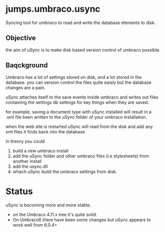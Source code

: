 jumps.umbraco.usync
===================

Syncing tool for umbraco to read and write the database elements to disk.

Objective
---------
the aim of uSync is to make disk based version control of umbraco possible. 

Baqckground
-----------
Umbraco has a lot of settings stored on disk, and a lot stored in the database. you can version control the
files quite eaisly but the database changes are a pain. 

uSync attaches itself to the save events inside umbraco and writes out files containing the settings db settings
for key things when they are saved. 

for example, saving a document type with uSync installed will result in a .xml file been written to the uSync folder
of your umbraco installation. 

when the web site is restarted uSync will read from the disk and add any xml files it finds back into the database

in theory you could 

1. build a new umbraco install
3. add the uSync folder and other umbraco files (i.e stylesheets) from another install
2. add the usync.dll
4. whach uSync build the umbraco settings from disk. 

Status
======
uSync is becoming more and more stable. 

* on the Umbraco 4.11.x tree it's quite solid. 
* On Umbraco6 there have been some changes but uSync appears to work well from 6.0.4+ 


